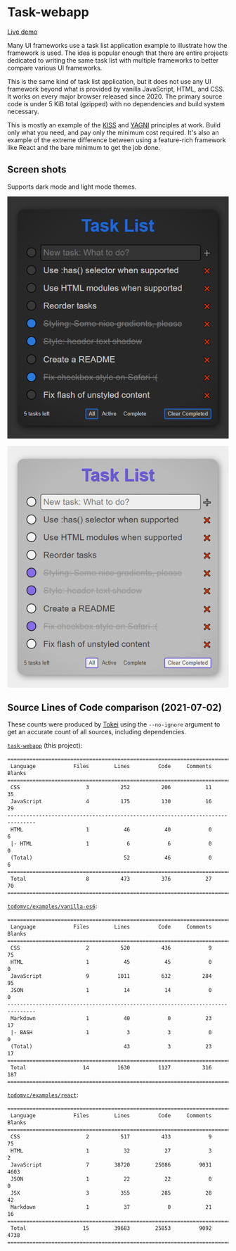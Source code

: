 # Task-webapp

[Live demo](https://parasyte.github.io/task-webapp)

Many UI frameworks use a task list application example to illustrate how the framework is used. The idea is popular enough that there are entire projects dedicated to writing the same task list with multiple frameworks to better compare various UI frameworks.

This is the same kind of task list application, but it does not use any UI framework beyond what is provided by vanilla JavaScript, HTML, and CSS. It works on every major browser released since 2020. The primary source code is under 5 KiB total (gzipped) with no dependencies and build system necessary.

This is mostly an example of the [KISS](https://en.wikipedia.org/wiki/KISS_principle) and [YAGNI](https://www.martinfowler.com/bliki/Yagni.html) principles at work. Build only what you need, and pay only the minimum cost required. It's also an example of the extreme difference between using a feature-rich framework like React and the bare minimum to get the job done.


## Screen shots

Supports dark mode and light mode themes.

![Dark mode theme](./screenshots/dark.png)

![Light mode theme](./screenshots/light.png)


## Source Lines of Code comparison (2021-07-02)

These counts were produced by [Tokei](https://github.com/XAMPPRocky/tokei) using the `--no-ignore` argument to get an accurate count of all sources, including dependencies.

[`task-webapp`](https://github.com/parasyte/task-webapp/tree/8242850beffd1fa2b361bfb3164fd80042cd45d2) (this project):

```text
===============================================================================
 Language            Files        Lines         Code     Comments       Blanks
===============================================================================
 CSS                     3          252          206           11           35
 JavaScript              4          175          130           16           29
-------------------------------------------------------------------------------
 HTML                    1           46           40            0            6
 |- HTML                 1            6            6            0            0
 (Total)                             52           46            0            6
===============================================================================
 Total                   8          473          376           27           70
===============================================================================
```

[`todomvc/examples/vanilla-es6`](https://github.com/tastejs/todomvc/tree/4e301c7014093505dcf6678c8f97a5e8dee2d250/examples/vanilla-es6):

```text
===============================================================================
 Language            Files        Lines         Code     Comments       Blanks
===============================================================================
 CSS                     2          520          436            9           75
 HTML                    1           45           45            0            0
 JavaScript              9         1011          632          284           95
 JSON                    1           14           14            0            0
-------------------------------------------------------------------------------
 Markdown                1           40            0           23           17
 |- BASH                 1            3            3            0            0
 (Total)                             43            3           23           17
===============================================================================
 Total                  14         1630         1127          316          187
===============================================================================
```

[`todomvc/examples/react`](https://github.com/tastejs/todomvc/tree/4e301c7014093505dcf6678c8f97a5e8dee2d250/examples/react):

```text
===============================================================================
 Language            Files        Lines         Code     Comments       Blanks
===============================================================================
 CSS                     2          517          433            9           75
 HTML                    1           32           27            3            2
 JavaScript              7        38720        25086         9031         4603
 JSON                    1           22           22            0            0
 JSX                     3          355          285           28           42
 Markdown                1           37            0           21           16
===============================================================================
 Total                  15        39683        25853         9092         4738
===============================================================================
```

